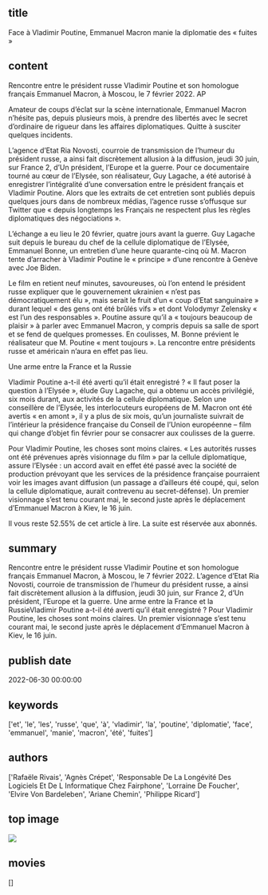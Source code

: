 ## title
Face à Vladimir Poutine, Emmanuel Macron manie la diplomatie des « fuites »
## content
Rencontre entre le président russe Vladimir Poutine et son homologue français Emmanuel Macron, à Moscou, le 7 février 2022. AP

Amateur de coups d’éclat sur la scène internationale, Emmanuel Macron n’hésite pas, depuis plusieurs mois, à prendre des libertés avec le secret d’ordinaire de rigueur dans les affaires diplomatiques. Quitte à susciter quelques incidents.

L’agence d’Etat Ria Novosti, courroie de transmission de l’humeur du président russe, a ainsi fait discrètement allusion à la diffusion, jeudi 30 juin, sur France 2, d’Un président, l’Europe et la guerre. Pour ce documentaire tourné au cœur de l’Elysée, son réalisateur, Guy Lagache, a été autorisé à enregistrer l’intégralité d’une conversation entre le président français et Vladimir Poutine. Alors que les extraits de cet entretien sont publiés depuis quelques jours dans de nombreux médias, l’agence russe s’offusque sur Twitter que « depuis longtemps les Français ne respectent plus les règles diplomatiques des négociations ».

L’échange a eu lieu le 20 février, quatre jours avant la guerre. Guy Lagache suit depuis le bureau du chef de la cellule diplomatique de l’Elysée, Emmanuel Bonne, un entretien d’une heure quarante-cinq où M. Macron tente d’arracher à Vladimir Poutine le « principe » d’une rencontre à Genève avec Joe Biden.

Le film en retient neuf minutes, savoureuses, où l’on entend le président russe expliquer que le gouvernement ukrainien « n’est pas démocratiquement élu », mais serait le fruit d’un « coup d’Etat sanguinaire » durant lequel « des gens ont été brûlés vifs » et dont Volodymyr Zelensky « est l’un des responsables ». Poutine assure qu’il a « toujours beaucoup de plaisir » à parler avec Emmanuel Macron, y compris depuis sa salle de sport et se fend de quelques promesses. En coulisses, M. Bonne prévient le réalisateur que M. Poutine « ment toujours ». La rencontre entre présidents russe et américain n’aura en effet pas lieu.

Une arme entre la France et la Russie

Vladimir Poutine a-t-il été averti qu’il était enregistré ? « Il faut poser la question à l’Elysée », élude Guy Lagache, qui a obtenu un accès privilégié, six mois durant, aux activités de la cellule diplomatique. Selon une conseillère de l’Elysée, les interlocuteurs européens de M. Macron ont été avertis « en amont », il y a plus de six mois, qu’un journaliste suivrait de l’intérieur la présidence française du Conseil de l’Union européenne – film qui change d’objet fin février pour se consacrer aux coulisses de la guerre.

Pour Vladimir Poutine, les choses sont moins claires. « Les autorités russes ont été prévenues après visionnage du film » par la cellule diplomatique, assure l’Elysée : un accord avait en effet été passé avec la société de production prévoyant que les services de la présidence française pourraient voir les images avant diffusion (un passage a d’ailleurs été coupé, qui, selon la cellule diplomatique, aurait contrevenu au secret-défense). Un premier visionnage s’est tenu courant mai, le second juste après le déplacement d’Emmanuel Macron à Kiev, le 16 juin.

Il vous reste 52.55% de cet article à lire. La suite est réservée aux abonnés.
## summary
Rencontre entre le président russe Vladimir Poutine et son homologue français Emmanuel Macron, à Moscou, le 7 février 2022.
L’agence d’Etat Ria Novosti, courroie de transmission de l’humeur du président russe, a ainsi fait discrètement allusion à la diffusion, jeudi 30 juin, sur France 2, d’Un président, l’Europe et la guerre.
Une arme entre la France et la RussieVladimir Poutine a-t-il été averti qu’il était enregistré ?
Pour Vladimir Poutine, les choses sont moins claires.
Un premier visionnage s’est tenu courant mai, le second juste après le déplacement d’Emmanuel Macron à Kiev, le 16 juin.
## publish date
2022-06-30 00:00:00
## keywords
['et', 'le', 'les', 'russe', 'que', 'à', 'vladimir', 'la', 'poutine', 'diplomatie', 'face', 'emmanuel', 'manie', 'macron', 'été', 'fuites']
## authors
['Rafaële Rivais', 'Agnès Crépet', 'Responsable De La Longévité Des Logiciels Et De L Informatique Chez Fairphone', 'Lorraine De Foucher', 'Elvire Von Bardeleben', 'Ariane Chemin', 'Philippe Ricard']
## top image
![](https://img.lemde.fr/2022/03/07/0/132/5064/3376/1440/960/60/0/6d9ae59_0778415f155a4cff94894c58f9fb6bb8-0778415f155a4cff94894c58f9fb6bb8-0.jpg)
## movies
[]
